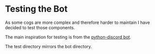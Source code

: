# Testing the Bot

As some cogs are more complex and therefore harder to maintain I have decided to test those components.

The main inspiration for testing is from the [python-discord bot](https://github.com/python-discord/bot/tree/master/tests).

The test directory mirrors the bot directory.
